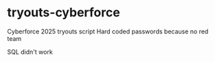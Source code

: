 # tryouts-cyberforce
Cyberforce 2025 tryouts script
Hard coded passwords because no red team

SQL didn't work
